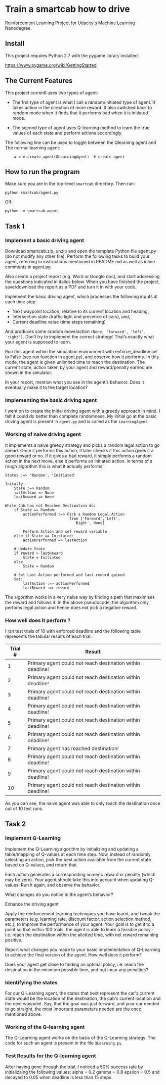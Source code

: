 # Train a smartcab how to drive
Reinforcement Learning Project for Udacity's Machine Learning Nanodegree.

## Install

This project requires Python 2.7 with the pygame library installed:

https://www.pygame.org/wiki/GettingStarted

## The Current Features

This project currentl uses two types of agent:

- The frst type of agent is what I call a random/initiated type of agent. It takes action in the direction of more reward. It also switched back to random mode when It finds that it performs bad when it is initiated mode.

- The second type of agent uses Q-learning method to learn the true values of each state and perform actions accordingly.

The following line can be used to toggle between the Qlearning agent and The normal learning agent:
```
    a = e.create_agent(QLearningAgent)  # create agent
```

## How to run the program

Make sure you are in the top-level `smartcab` directory. Then run:

```python smartcab/agent.py```

OR:

```python -m smartcab.agent```

## Task 1

### Implement a basic driving agent

Download smartcab.zip, unzip and open the template Python file agent.py (do not modify any other file). Perform the following tasks to build your agent, referring to instructions mentioned in README.md as well as inline comments in agent.py.

Also create a project report (e.g. Word or Google doc), and start addressing the questions indicated in italics below. When you have finished the project, save/download the report as a PDF and turn it in with your code.

Implement the basic driving agent, which processes the following inputs at each time step:

- Next waypoint location, relative to its current location and heading,
- Intersection state (traffic light and presence of cars), and,
- Current deadline value (time steps remaining)

And produces some random move/action `(None, 'forward', 'left', 'right')`. Don’t try to implement the correct strategy! That’s exactly what your agent is supposed to learn.

Run this agent within the simulation environment with enforce_deadline set to False (see run function in agent.py), and observe how it performs. In this mode, the agent is given unlimited time to reach the destination. The current state, action taken by your agent and reward/penalty earned are shown in the simulator.

In your report, mention what you see in the agent’s behavior. Does it eventually make it to the target location?

### Implementing the basic driving agent

I went on to create the initial driving agent with a greedy approach in mind. I felt it could do better than complete randomness. My initial go at the basic driving agent is present in `agent.py` and is called as the `LearningAgent`.

### Working of naive driving agent

It implements a naive greedy strategy and picks a random legal action to go ahead. Once it performs this action, it later checks if this action gives it a good reward or no. If it gives a bad reward, it simply performs a random action in the next move, else it performs an initiated action. In terms of a rough algorithm this is what it actually performs:

```
States :=> 'Random', 'Initiated'

Initally:
	State :=> Random
	lastAction => None
	lastReward => None

While Cab has not Reached Destination do:
	if State == Random:
		actionPerformed :=> Pick a Random Legal Action
							 from ['Forward','Left',
								Right', None]

		Perform Action and set reward variable
	else if State == Initiated:
		actionPerformed => lastAction

	# Update State
	If reward > lastReward
		State = Initiated	
	else
		State = Random

	# Set Last Action performed and last reward gained
	Set:
		lastAction :=> actionPerformed
		lastReward :=> reward

```

The algorithm works in a very naive way by finding a path that maximises the reward and follows it. In the above pseudocode, the algorithm only perfoms legal action and hence does not pick a negative reward.

### How well does it perform ? 

I ran test trials of 10 with enforced deadline and the following table represents the tabular results of each trial:

Trial #       | Result 
------------- | -------------
1             | Primary agent could not reach destination within deadline!
2 			  | Primary agent could not reach destination within deadline!
3 			  | Primary agent could not reach destination within deadline!
4 			  | Primary agent could not reach destination within deadline!
5 			  | Primary agent could not reach destination within deadline!
6 			  | Primary agent could not reach destination within deadline!
7 			  | Primary agent has reached destination!
8 			  | Primary agent could not reach destination within deadline!
9 			  | Primary agent could not reach destination within deadline!
10 			  | Primary agent could not reach destination within deadline!

As you can see, the naive agent was able to only reach the destination once out of 10 test runs.



## Task 2

### Implement Q-Learning

Implement the Q-Learning algorithm by initializing and updating a table/mapping of Q-values at each time step. Now, instead of randomly selecting an action, pick the best action available from the current state based on Q-values, and return that.

Each action generates a corresponding numeric reward or penalty (which may be zero). Your agent should take this into account when updating Q-values. Run it again, and observe the behavior.

What changes do you notice in the agent’s behavior?

Enhance the driving agent

Apply the reinforcement learning techniques you have learnt, and tweak the parameters (e.g. learning rate, discount factor, action selection method, etc.), to improve the performance of your agent. Your goal is to get it to a point so that within 100 trials, the agent is able to learn a feasible policy - i.e. reach the destination within the allotted time, with net reward remaining positive.

Report what changes you made to your basic implementation of Q-Learning to achieve the final version of the agent. How well does it perform?

Does your agent get close to finding an optimal policy, i.e. reach the destination in the minimum possible time, and not incur any penalties?


### Identifying the states

For our Q-Learning agent, the states that best represent the car's current state would be the location of the destination, the cab's current location and the next waypoint. Say, that the goal was just forward, and your car needed to go straight, the most important parameters needed are the once mentioned above.

### Working of the Q-learning agent

The Q-Learning agent works on the basis of the Q-Learning strategy. The code for such an agent is present in the file `QLearning.py`.

### Test Results for the Q-learning agent

After having gone through the trial, I noticed a 50% success rate by initializaing the following values:
alpha = 0.2
gamma = 0.8
epsilon = 0.5 and decayed to 0.05 when deadline is less than 15 steps.


